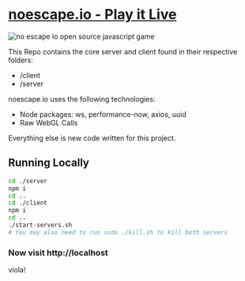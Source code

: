 # [noescape.io - Play it Live](http://noescape.io)

![no escape io open source javascript game](https://github.com/pipewriter/noescape.io/raw/master/noescape.png)

This Repo contains the core server and client found in their respective folders:

* /client
* /server



noescape.io uses the following technologies:

* Node packages: ws, performance-now, axios, uuid
* Raw WebGL Calls

Everything else is new code written for this project.



## Running Locally

```bash
cd ./server
npm i
cd ..
cd ./client
npm i
cd ..
./start-servers.sh
# You may also need to run sudo ./kill.sh to kill both servers
```

### Now visit http://localhost

viola!
